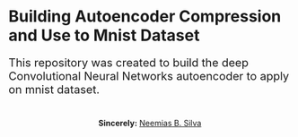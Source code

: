 # Building Autoencoder Compression and Use to Mnist Dataset

<p style="font-size:20px;">This repository was created to build the deep Convolutional Neural Networks autoencoder to apply on mnist dataset.</p>



#

<p align="center"><b>Sincerely:</b> <a href="https://github.com/neemiasbsilva">Neemias B. Silva</a></p>

